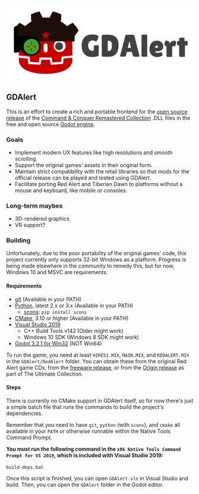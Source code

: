 ![GDAlert logo](/logo.png)

## GDAlert

This is an effort to create a rich and portable frontend for the [open source release](https://github.com/electronicarts/CnC_Remastered_Collection) of the [Command & Conquer Remastered Collection](https://store.steampowered.com/app/1213210/Command__Conquer_Remastered_Collection/) .DLL files in the free and open source [Godot engine](https://godotengine.org/).

### Goals
* Implement modern UX features like high resolutions and smooth scrolling.
* Support the original games' assets in their original form.
* Maintain strict compatibility with the retail libraries so that mods for the official release can be played and tested using GDAlert.
* Facilitate porting Red Alert and Tiberian Dawn to platforms without a mouse and keyboard, like mobile or consoles.

### Long-term maybes
* 3D-rendered graphics
* VR support?

### Building
Unfortunately, due to the poor portability of the original games' code, this project currently only supports 32-bit Windows as a platform. Progress is being made elsewhere in the community to remedy this, but for now, Windows 10 and MSVC are requirements.

#### Requirements
* [git](https://git-scm.com/) (Available in your PATH)
* [Python](https://www.python.org/), latest 2.x or 3.x (Available in your PATH)
  * [scons](https://scons.org/): `pip install scons`
* [CMake](https://cmake.org/), 3.10 or higher (Available in your PATH)
* [Visual Studio 2019](https://visualstudio.microsoft.com/vs/)
  * C++ Build Tools v142 (Older might work)
  * Windows 10 SDK (Windows 8 SDK might work)
* [Godot 3.2.1 for Win32](https://godotengine.org/download/windows) (NOT Win64)

To run the game, you need at least `HIRES1.MIX`, `MAIN.MIX`, and `REDALERT.MIX` in the `GDAlert/RedAlert` folder. You can obtain these from the original Red Alert game CDs, from the [freeware release](https://cnc-comm.com/red-alert/downloads/the-game/allies-disc), or from the [Origin release](https://www.origin.com/usa/en-us/store/command-and-conquer/command-and-conquer-the-ultimate-collection) as part of The Ultimate Collection.

#### Steps
There is currently no CMake support in GDAlert itself, so for now there's just a simple batch file that runs the commands to build the project's dependencies.

Remember that you need to have `git`, `python` (with `scons`), and `cmake` all available in your `PATH` or otherwise runnable within the Native Tools Command Prompt.

**You must run the following command in the `x86 Native Tools Command Prompt for VS 2019`, which is included with Visual Studio 2019:**

`build-deps.bat`

Once this script is finished, you can open `GDAlert.sln` in Visual Studio and build. Then, you can open the `GDAlert` folder in the Godot editor.

